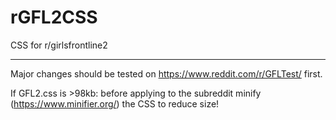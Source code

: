 # rGFL2CSS
CSS for r/girlsfrontline2

-----------------------------

Major changes should be tested on https://www.reddit.com/r/GFLTest/ first.

If GFL2.css is >98kb: before applying to the subreddit minify (https://www.minifier.org/) the CSS to reduce size!
